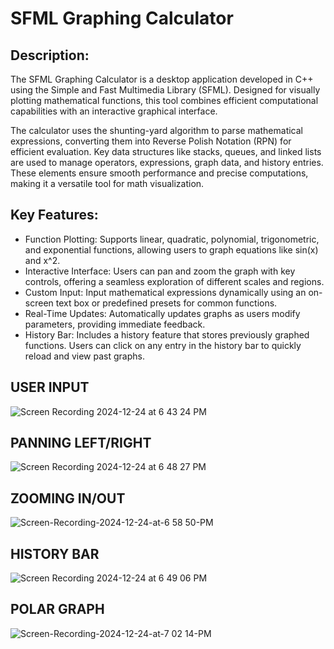 # SFML Graphing Calculator

## Description:
The SFML Graphing Calculator is a desktop application developed in C++ using the Simple and Fast Multimedia Library (SFML). Designed for visually plotting mathematical functions, this tool combines efficient computational capabilities with an interactive graphical interface.

The calculator uses the shunting-yard algorithm to parse mathematical expressions, converting them into Reverse Polish Notation (RPN) for efficient evaluation. Key data structures like stacks, queues, and linked lists are used to manage operators, expressions, graph data, and history entries. These elements ensure smooth performance and precise computations, making it a versatile tool for math visualization.

## Key Features:
- Function Plotting: Supports linear, quadratic, polynomial, trigonometric, and exponential functions, allowing users to graph equations like sin(x) and x^2.
- Interactive Interface: Users can pan and zoom the graph with key controls, offering a seamless exploration of different scales and regions.
- Custom Input: Input mathematical expressions dynamically using an on-screen text box or predefined presets for common functions.
- Real-Time Updates: Automatically updates graphs as users modify parameters, providing immediate feedback.
- History Bar: Includes a history feature that stores previously graphed functions. Users can click on any entry in the history bar to quickly reload and view past graphs.

  
## USER INPUT
![Screen Recording 2024-12-24 at 6 43 24 PM](https://github.com/user-attachments/assets/81247935-0170-4142-884c-85857957db29)


## PANNING LEFT/RIGHT
![Screen Recording 2024-12-24 at 6 48 27 PM](https://github.com/user-attachments/assets/13f57ba0-9667-4c5f-8ed5-22f7b639f501)


## ZOOMING IN/OUT
![Screen-Recording-2024-12-24-at-6 58 50-PM](https://github.com/user-attachments/assets/f858e169-19f9-4b02-809b-4559f18fdb6d)


## HISTORY BAR
![Screen Recording 2024-12-24 at 6 49 06 PM](https://github.com/user-attachments/assets/7f0ef225-1c03-4a50-8d67-c4b47d4c9dec)


## POLAR GRAPH
![Screen-Recording-2024-12-24-at-7 02 14-PM](https://github.com/user-attachments/assets/24a73ad5-3aa5-4963-a244-4f70950354a3)
